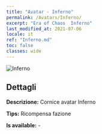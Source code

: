 ```yaml
---
title: "Avatar - Inferno"
permalink: /Avatars/Inferno/
excerpt: "Era of Chaos  Inferno"
last_modified_at: 2021-07-06
locale: it
ref: "Inferno.md"
toc: false
classes: wide
---
```

 ![Inferno](/images/a/avatarFrame_3.png)

## Dettagli

 **Descrizione:** Cornice avatar Inferno 

 **Tips:** Ricompensa fazione 

 **Is available:**  - 

